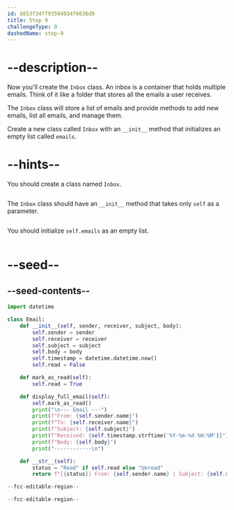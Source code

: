 ```yaml
---
id: 6853f34ff93594934f6636d9
title: Step 9
challengeType: 0
dashedName: step-9
---
```


# --description--

Now you'll create the `Inbox` class. An inbox is a container that holds multiple emails. Think of it like a folder that stores all the emails a user receives.

The `Inbox` class will store a list of emails and provide methods to add new emails, list all emails, and manage them.

Create a new class called `Inbox` with an `__init__` method that initializes an empty list called `emails`.

# --hints--

You should create a class named `Inbox`.

```js

```

The `Inbox` class should have an `__init__` method that takes only `self` as a parameter.

```js

```

You should initialize `self.emails` as an empty list.

```js

```

# --seed--

## --seed-contents--

```py
import datetime

class Email:
    def __init__(self, sender, receiver, subject, body):
        self.sender = sender
        self.receiver = receiver
        self.subject = subject
        self.body = body
        self.timestamp = datetime.datetime.now()
        self.read = False

    def mark_as_read(self):
        self.read = True

    def display_full_email(self):
        self.mark_as_read()
        print("\n--- Email ---")
        print(f"From: {self.sender.name}")
        print(f"To: {self.receiver.name}")
        print(f"Subject: {self.subject}")
        print(f"Received: {self.timestamp.strftime('%Y-%m-%d %H:%M')}")
        print(f"Body: {self.body}")
        print("------------\n")

    def __str__(self):
        status = "Read" if self.read else "Unread"
        return f"[{status}] From: {self.sender.name} | Subject: {self.subject} | Time: {self.timestamp.strftime('%Y-%m-%d %H:%M')}"

--fcc-editable-region--

--fcc-editable-region--
```
